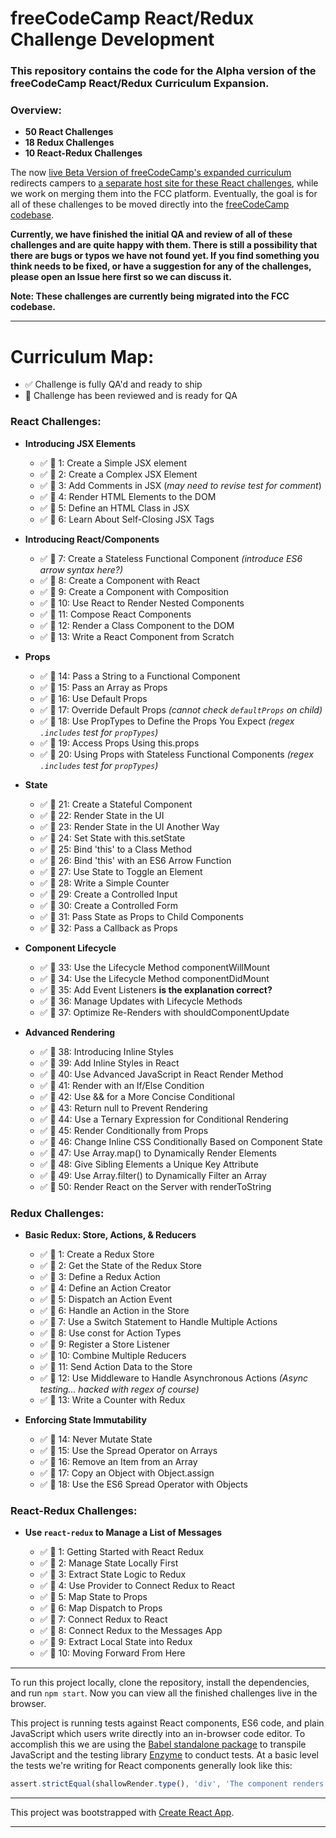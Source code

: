 # freeCodeCamp React/Redux Challenge Development

### This repository contains the code for the Alpha version of the freeCodeCamp React/Redux Curriculum Expansion.

### Overview:

* **50 React Challenges**
* **18 Redux Challenges**
* **10 React-Redux Challenges**

The now [live Beta Version of freeCodeCamp's expanded curriculum](http://beta.freecodecamp.com/en/) redirects campers to [a separate host site for these React challenges](http://hysterical-amusement.surge.sh/), while we work on merging them into the FCC platform. Eventually, the goal is for all of these challenges to be moved directly into the [freeCodeCamp codebase](https://github.com/freeCodeCamp/freeCodeCamp).

**Currently, we have finished the initial QA and review of all of these challenges and are quite happy with them. There is still a possibility that there are bugs or typos we have not found yet. If you find something you think needs to be fixed, or have a suggestion for any of the challenges, please open an Issue here first so we can discuss it.**

**Note: These challenges are currently being migrated into the FCC codebase.**

---

# Curriculum Map:

- :white_check_mark: Challenge is fully QA'd and ready to ship
- :blue_book: Challenge has been reviewed and is ready for QA

### React Challenges:

- **Introducing JSX Elements**

  - :white_check_mark: :blue_book: 1: Create a Simple JSX element
  - :white_check_mark: :blue_book: 2: Create a Complex JSX Element
  - :white_check_mark: :blue_book: 3: Add Comments in JSX (*may need to revise test for comment*)
  - :white_check_mark: :blue_book: 4: Render HTML Elements to the DOM
  - :white_check_mark: :blue_book: 5: Define an HTML Class in JSX
  - :white_check_mark: :blue_book: 6: Learn About Self-Closing JSX Tags

- **Introducing React/Components**

  - :white_check_mark: :blue_book: 7: Create a Stateless Functional Component *(introduce ES6 arrow syntax here?)*
  - :white_check_mark: :blue_book: 8: Create a Component with React
  - :white_check_mark: :blue_book: 9: Create a Component with Composition
  - :white_check_mark: :blue_book: 10: Use React to Render Nested Components
  - :white_check_mark: :blue_book: 11: Compose React Components
  - :white_check_mark: :blue_book: 12: Render a Class Component to the DOM
  - :white_check_mark: :blue_book: 13: Write a React Component from Scratch

- **Props**

  - :white_check_mark: :blue_book: 14: Pass a String to a Functional Component
  - :white_check_mark: :blue_book: 15: Pass an Array as Props
  - :white_check_mark: :blue_book: 16: Use Default Props
  - :white_check_mark: :blue_book: 17: Override Default Props *(cannot check `defaultProps` on child)*
  - :white_check_mark: :blue_book: 18: Use PropTypes to Define the Props You Expect *(regex `.includes` test for `propTypes`)*
  - :white_check_mark: :blue_book: 19: Access Props Using this.props
  - :white_check_mark: :blue_book: 20: Using Props with Stateless Functional Components *(regex `.includes` test for `propTypes`)*

- **State**

  - :white_check_mark: :blue_book: 21: Create a Stateful Component
  - :white_check_mark: :blue_book: 22: Render State in the UI
  - :white_check_mark: :blue_book: 23: Render State in the UI Another Way
  - :white_check_mark: :blue_book: 24: Set State with this.setState
  - :white_check_mark: :blue_book: 25: Bind 'this' to a Class Method
  - :white_check_mark: :blue_book: 26: Bind 'this' with an ES6 Arrow Function
  - :white_check_mark: :blue_book: 27: Use State to Toggle an Element
  - :white_check_mark: :blue_book: 28: Write a Simple Counter
  - :white_check_mark: :blue_book: 29: Create a Controlled Input
  - :white_check_mark: :blue_book: 30: Create a Controlled Form
  - :white_check_mark: :blue_book: 31: Pass State as Props to Child Components
  - :white_check_mark: :blue_book: 32: Pass a Callback as Props

- **Component Lifecycle**

  - :white_check_mark: :blue_book: 33: Use the Lifecycle Method componentWillMount
  - :white_check_mark: :blue_book: 34: Use the Lifecycle Method componentDidMount
  - :white_check_mark: :blue_book: 35: Add Event Listeners **is the explanation correct?**
  - :white_check_mark: :blue_book: 36: Manage Updates with Lifecycle Methods
  - :white_check_mark: :blue_book: 37: Optimize Re-Renders with shouldComponentUpdate

- **Advanced Rendering**

  - :white_check_mark: :blue_book: 38: Introducing Inline Styles
  - :white_check_mark: :blue_book: 39: Add Inline Styles in React
  - :white_check_mark: :blue_book: 40: Use Advanced JavaScript in React Render Method
  - :white_check_mark: :blue_book: 41: Render with an If/Else Condition
  - :white_check_mark: :blue_book: 42: Use && for a More Concise Conditional
  - :white_check_mark: :blue_book: 43: Return null to Prevent Rendering
  - :white_check_mark: :blue_book: 44: Use a Ternary Expression for Conditional Rendering
  - :white_check_mark: :blue_book: 45: Render Conditionally from Props
  - :white_check_mark: :blue_book: 46: Change Inline CSS Conditionally Based on Component State
  - :white_check_mark: :blue_book: 47: Use Array.map() to Dynamically Render Elements
  - :white_check_mark: :blue_book: 48: Give Sibling Elements a Unique Key Attribute
  - :white_check_mark: :blue_book: 49: Use Array.filter() to Dynamically Filter an Array
  - :white_check_mark: :blue_book: 50: Render React on the Server with renderToString

### Redux Challenges:

- **Basic Redux: Store, Actions, & Reducers**

  - :white_check_mark: :blue_book: 1: Create a Redux Store
  - :white_check_mark: :blue_book: 2: Get the State of the Redux Store
  - :white_check_mark: :blue_book: 3: Define a Redux Action
  - :white_check_mark: :blue_book: 4: Define an Action Creator
  - :white_check_mark: :blue_book: 5: Dispatch an Action Event
  - :white_check_mark: :blue_book: 6: Handle an Action in the Store
  - :white_check_mark: :blue_book: 7: Use a Switch Statement to Handle Multiple Actions
  - :white_check_mark: :blue_book: 8: Use const for Action Types
  - :white_check_mark: :blue_book: 9: Register a Store Listener
  - :white_check_mark: :blue_book: 10: Combine Multiple Reducers
  - :white_check_mark: :blue_book: 11: Send Action Data to the Store
  - :white_check_mark: :blue_book: 12: Use Middleware to Handle Asynchronous Actions *(Async testing... hacked with regex of course)*
  - :white_check_mark: :blue_book: 13: Write a Counter with Redux

- **Enforcing State Immutability**

  - :white_check_mark: :blue_book: 14: Never Mutate State
  - :white_check_mark: :blue_book: 15: Use the Spread Operator on Arrays
  - :white_check_mark: :blue_book: 16: Remove an Item from an Array
  - :white_check_mark: :blue_book: 17: Copy an Object with Object.assign
  - :white_check_mark: :blue_book: 18: Use the ES6 Spread Operator with Objects

### React-Redux Challenges:

- **Use `react-redux` to Manage a List of Messages**

  - :white_check_mark: :blue_book: 1: Getting Started with React Redux
  - :white_check_mark: :blue_book: 2: Manage State Locally First
  - :white_check_mark: :blue_book: 3: Extract State Logic to Redux
  - :white_check_mark: :blue_book: 4: Use Provider to Connect Redux to React
  - :white_check_mark: :blue_book: 5: Map State to Props
  - :white_check_mark: :blue_book: 6: Map Dispatch to Props
  - :white_check_mark: :blue_book: 7: Connect Redux to React
  - :white_check_mark: :blue_book: 8: Connect Redux to the Messages App
  - :white_check_mark: :blue_book: 9: Extract Local State into Redux
  - :white_check_mark: :blue_book: 10: Moving Forward From Here

---

To run this project locally, clone the repository, install the dependencies, and run `npm start`. Now you can view all the finished challenges live in the browser.

This project is running tests against React components, ES6 code, and plain JavaScript which users write directly into an in-browser code editor. To accomplish this we are using the [Babel standalone package](https://github.com/babel/babel-standalone) to transpile JavaScript and the testing library [Enzyme](http://airbnb.io/enzyme/) to conduct tests. At a basic level the tests we're writing for React components generally look like this:

```javascript
assert.strictEqual(shallowRender.type(), 'div', 'The component renders a div element');
```

***

This project was bootstrapped with [Create React App](https://github.com/facebookincubator/create-react-app).

***
